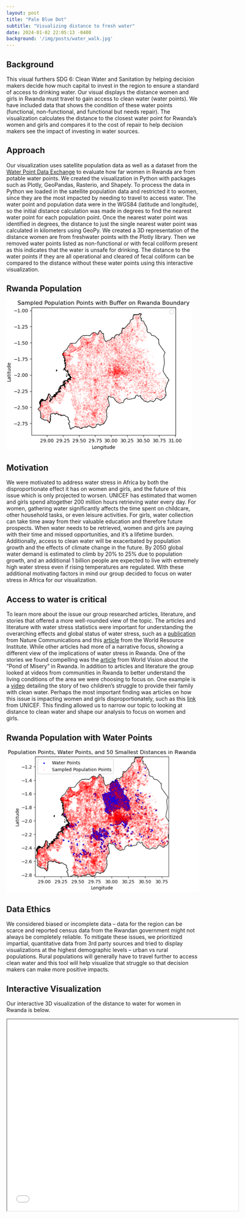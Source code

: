 ```yaml
---
layout: post
title: "Pale Blue Dot"
subtitle: "Visualizing distance to fresh water"
date: 2024-01-02 22:05:13 -0400
background: '/img/posts/water_walk.jpg'
---
```

## Background
This visual furthers SDG 6: Clean Water and Sanitation by helping decision makers decide how much capital to invest in the region to ensure a standard of access to drinking water. Our visual displays the distance women and girls in Rwanda must travel to gain access to clean water (water points). We have included data that shows the condition of these water points (functional, non-functional, and functional but needs repair). The visualization calculates the distance to the closest water point for Rwanda’s women and girls and compares it to the cost of repair to help decision makers see the impact of investing in water sources.

## Approach
Our visualization uses satellite population data as well as a dataset from the [Water Point Data Exchange](https://www.waterpointdata.org/) to evaluate how far women in Rwanda are from potable water points. We created the visualization in Python with packages such as Plotly, GeoPandas, Rasterio, and Shapely. To process the data in Python we loaded in the satellite population data and restricted it to women, since they are the most impacted by needing to travel to access water. The water point and population data were in the WGS84 (latitude and longitude), so the initial distance calculation was made in degrees to find the nearest water point for each population point. Once the nearest water point was identified in degrees, the distance to just the single nearest water point was calculated in kilometers using GeoPy. We created a 3D representation of the distance women are from freshwater points with the Plotly library. Then we removed water points listed as non-functional or with fecal coliform present as this indicates that the water is unsafe for drinking. The distance to the water points if they are all operational and cleared of fecal coliform can be compared to the distance without these water points using this interactive visualization.

## Rwanda Population
![Sample_pop](\img\sample_pop.png)


## Motivation
We were motivated to address water stress in Africa by both the disproportionate effect it has on women and girls, and the future of this issue which is only projected to worsen. UNICEF has estimated that women and girls spend altogether 200 million hours retrieving water every day. For women, gathering water significantly affects the time spent on childcare, other household tasks, or even leisure activities. For girls, water collection can take time away from their valuable education and therefore future prospects. When water needs to be retrieved, women and girls are paying with their time and missed opportunities, and it’s a lifetime burden. Additionally, access to clean water will be exacerbated by population growth and the effects of climate change in the future. By 2050 global water demand is estimated to climb by 20% to 25% due to population growth, and an additional 1 billion people are expected to live with extremely high water stress even if rising temperatures are regulated. With these additional motivating factors in mind our group decided to focus on water stress in Africa for our visualization.

## Access to water is critical
To learn more about the issue our group researched articles, literature, and stories that offered a more well-rounded view of the topic. The articles and literature with water stress statistics were important for understanding the overarching effects and global status of water stress, such as a [publication](https://www.nature.com/articles/s41467-021-25026-3) from Nature Communications and this [article](https://www.wri.org/insights/highest-water-stressed-countries) from the World Resource Institute. While other articles had more of a narrative focus, showing a different view of the implications of water stress in Rwanda. One of the stories we found compelling was the [article](https://www.worldvision.org/clean-water-news-stories/esther-pond-misery-rwanda) from World Vision about the “Pond of Misery” in Rwanda. In addition to articles and literature the group looked at videos from communities in Rwanda to better understand the living conditions of the area we were choosing to focus on. One example is a [video](https://www.youtube.com/watch?v=isJNqosfX6w) detailing the story of two children’s struggle to provide their family with clean water. Perhaps the most important finding was articles on how this issue is impacting women and girls disproportionately, such as this [link](https://www.unicefusa.org/what-unicef-does/childrens-health/water-sanitation/safe-water-projects/girls-water-burden) from UNICEF. This finding allowed us to narrow our topic to looking at distance to clean water and shape our analysis to focus on women and girls.

## Rwanda Population with Water Points
![Sample_water](\img\sample_pop_water.png)

## Data Ethics
We considered biased or incomplete data – data for the region can be scarce and reported census data from the Rwandan government might not always be completely reliable. To mitigate these issues, we prioritized impartial, quantitative data from 3rd party sources and tried to display visualizations at the highest demographic levels – urban vs rural populations. Rural populations will generally have to travel further to access clean water and this tool will help visualize that struggle so that decision makers can make more positive impacts.

## Interactive Visualization
Our interactive 3D visualization of the distance to water for women in Rwanda is below.

<iframe src="/img/rwanda_distance.html" height="500px" width="120%"><iframe> 